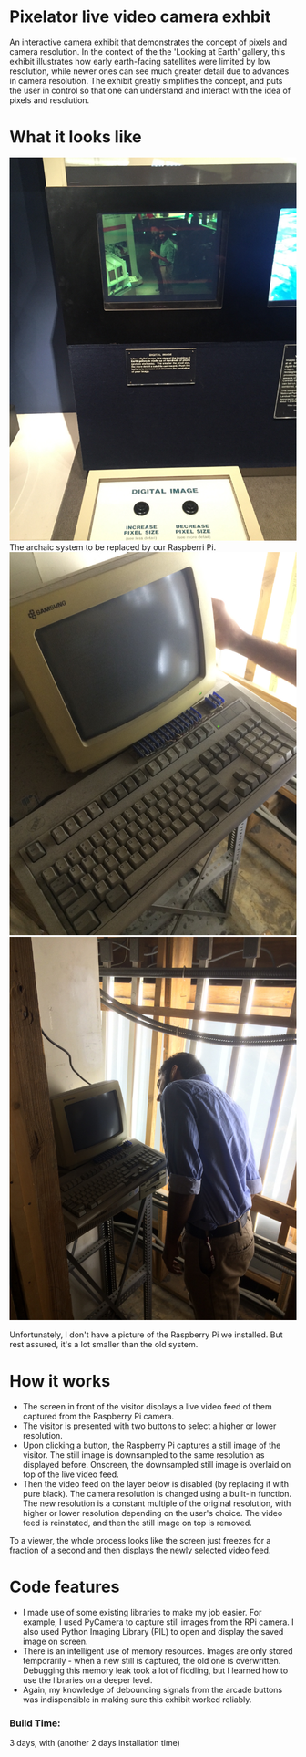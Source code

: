 # Pixelator live video camera exhbit
An interactive camera exhibit that demonstrates the concept of pixels and camera resolution. In the context of the the 'Looking at Earth' gallery, this exhibit illustrates how early earth-facing satellites were limited by low resolution, while newer ones can see much greater detail due to advances in camera resolution. The exhibit greatly simplifies the concept, and puts the user in control so that one can understand and interact with the idea of pixels and resolution.

# What it looks like
![online](https://github.com/ZhenyuJin/NASM-Internship-2015/blob/master/Pixelator/IMG_0907.JPG?raw=true)
The archaic system to be replaced by our Raspberri Pi.
![online](https://github.com/ZhenyuJin/NASM-Internship-2015/blob/master/Pixelator/IMG_7408.JPG?raw=true)
![online](https://github.com/ZhenyuJin/NASM-Internship-2015/blob/master/Pixelator/IMG_7407.JPG?raw=true)

Unfortunately, I don't have a picture of the Raspberry Pi we installed. But rest assured, it's a lot smaller than the old system. 

# How it works
* The screen in front of the visitor displays a live video feed of them captured from the Raspberry Pi camera. 
* The visitor is presented with two buttons to select a higher or lower resolution.
* Upon clicking a button, the Raspberry Pi captures a still image of the visitor. The still image is downsampled to the same resolution as displayed before. Onscreen, the downsampled still image is overlaid on top of the live video feed. 
* Then the video feed on the layer below is disabled (by replacing it with pure black). The camera resolution is changed using a built-in function. The new resolution is a constant multiple of the original resolution, with higher or lower resolution depending on the user's choice. The video feed is reinstated, and then the still image on top is removed.

To a viewer, the whole process looks like the screen just freezes for a fraction of a second and then displays the newly selected video feed. 

# Code features
* I made use of some existing libraries to make my job easier. For example, I used PyCamera to capture still images from the RPi camera. I also used Python Imaging Library (PIL) to open and display the saved image on screen. 
* There is an intelligent use of memory resources. Images are only stored temporarily - when a new still is captured, the old one is overwritten. Debugging this memory leak took a lot of fiddling, but I learned how to use the libraries on a deeper level. 
* Again, my knowledge of debouncing signals from the arcade buttons was indispensible in making sure this exhibit worked reliably. 

### Build Time:
3 days, with (another 2 days installation time)
